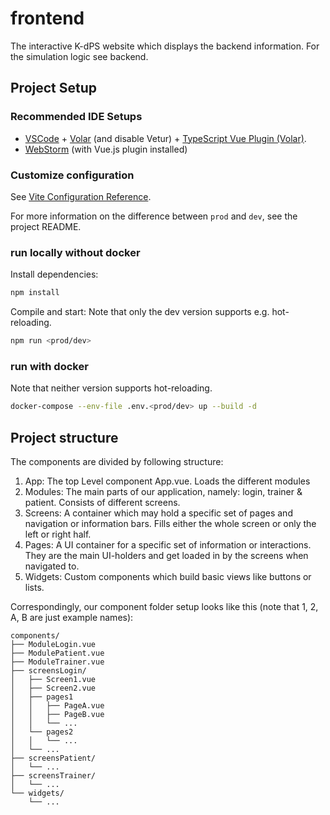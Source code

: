 # frontend

The interactive K-dPS website which displays the backend information. For the simulation logic see backend.

## Project Setup

### Recommended IDE Setups

- [VSCode](https://code.visualstudio.com/) + [Volar](https://marketplace.visualstudio.com/items?itemName=Vue.volar) (and disable Vetur) + 
[TypeScript Vue Plugin (Volar)](https://marketplace.visualstudio.com/items?itemName=Vue.vscode-typescript-vue-plugin).
- [WebStorm](https://www.jetbrains.com/webstorm/) (with Vue.js plugin installed)

### Customize configuration

See [Vite Configuration Reference](https://vitejs.dev/config/).

For more information on the difference between `prod` and `dev`, see the project README.

### run locally without docker

Install dependencies:

```bash
npm install
```

Compile and start:
Note that only the dev version supports e.g. hot-reloading.

```bash
npm run <prod/dev>
```

### run with docker

Note that neither version supports hot-reloading.

```bash
docker-compose --env-file .env.<prod/dev> up --build -d
```

## Project structure
The components are divided by following structure:

1. App: The top Level component App.vue. Loads the different modules
2. Modules: The main parts of our application, namely: login, trainer & patient. Consists of different screens.
3. Screens: A container which may hold a specific set of pages and navigation or information bars. Fills either the whole screen or only the left or right half.
4. Pages: A UI container for a specific set of information or interactions. They are the main UI-holders and get loaded in by the screens when navigated to.
5. Widgets: Custom components which build basic views like buttons or lists.

Correspondingly, our component folder setup looks like this (note that 1, 2, A, B are just example names):
```
components/
├── ModuleLogin.vue
├── ModulePatient.vue
├── ModuleTrainer.vue
├── screensLogin/
│   ├── Screen1.vue
│   ├── Screen2.vue
│   ├── pages1
│   │   ├── PageA.vue
│   │   ├── PageB.vue
│   │   └── ...
│   └── pages2
│   │   └── ...
│   └── ...
├── screensPatient/
│   └── ...
├── screensTrainer/
│   └── ...
└── widgets/
    └── ...
```